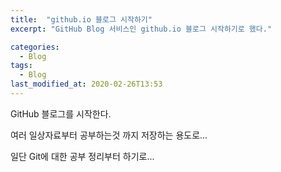 ```yaml
---
title:  "github.io 블로그 시작하기"
excerpt: "GitHub Blog 서비스인 github.io 블로그 시작하기로 했다."

categories:
  - Blog
tags:
  - Blog
last_modified_at: 2020-02-26T13:53
---
```


GitHub 블로그를 시작한다.

여러 일상자료부터 공부하는것 까지 저장하는 용도로...

일단 Git에 대한 공부 정리부터 하기로...
